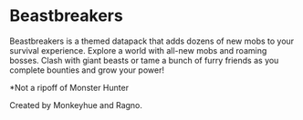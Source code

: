 # Beastbreakers
Beastbreakers is a themed datapack that adds dozens of new mobs to your survival experience. Explore a world with all-new mobs and roaming bosses. Clash with giant beasts or tame a bunch of furry friends as you complete bounties and grow your power!

*Not a ripoff of Monster Hunter

Created by Monkeyhue and Ragno.